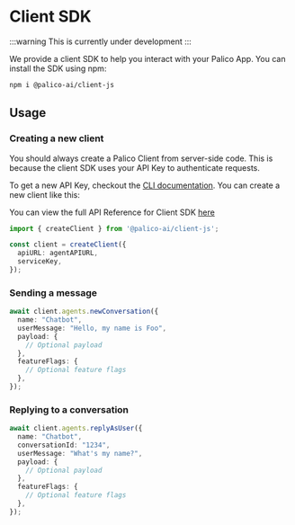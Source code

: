 # Client SDK

:::warning
This is currently under development
:::

We provide a client SDK to help you interact with your Palico App. You can install the SDK using npm:

```bash
npm i @palico-ai/client-js
```

## Usage

### Creating a new client

You should always create a Palico Client from server-side code. This is because the client SDK uses your API Key to authenticate requests.

To get a new API Key, checkout the [CLI documentation](./09_cli.md#generate-api-keys). You can create a new client like this:

You can view the full API Reference for Client SDK [here](https://palico-ai.github.io/palico-main/modules/_palico_ai_client_js.html)

```typescript
import { createClient } from '@palico-ai/client-js';

const client = createClient({
  apiURL: agentAPIURL,
  serviceKey,
});
```

### Sending a message
```typescript
await client.agents.newConversation({
  name: "Chatbot",
  userMessage: "Hello, my name is Foo",
  payload: {
    // Optional payload
  },
  featureFlags: {
    // Optional feature flags
  },
});
```

### Replying to a conversation
```typescript
await client.agents.replyAsUser({
  name: "Chatbot",
  conversationId: "1234",
  userMessage: "What's my name?",
  payload: {
    // Optional payload
  },
  featureFlags: {
    // Optional feature flags
  },
});
```